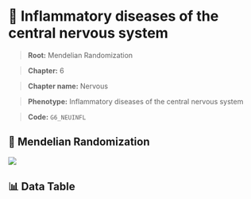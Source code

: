 # 🧪 Inflammatory diseases of the central nervous system

> **Root:** Mendelian Randomization

> **Chapter:** 6  

> **Chapter name:** Nervous

> **Phenotype:** Inflammatory diseases of the central nervous system  

> **Code:** `G6_NEUINFL`

## 🧬 Mendelian Randomization  

<img src="/MR/Figures/Forward/G6_NEUINFL.png"/>

## 📊 Data Table

<CsvTableMRF src="/MR/Data/Forward/G6_NEUINFL.csv"/>
